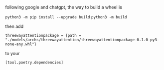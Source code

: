 following google and chatgpt, the way to build a wheel is 

```python3 -m pip install --upgrade build```
```python3 -m build```

then add 

```threewayattentionpackage = {path = "./models/archs/threewayattention/threewayattentionpackage-0.1.0-py3-none-any.whl"}```

to your

```[tool.poetry.dependencies]```